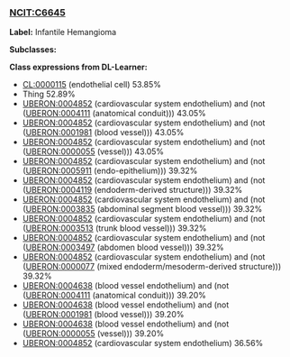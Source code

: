 
### [NCIT:C6645](http://purl.obolibrary.org/obo/NCIT_C6645)
**Label:** Infantile Hemangioma

**Subclasses:** 

**Class expressions from DL-Learner:**

- [CL:0000115](http://purl.obolibrary.org/obo/CL_0000115) (endothelial cell) 53.85%
- Thing 52.89%
- [UBERON:0004852](http://purl.obolibrary.org/obo/UBERON_0004852) (cardiovascular system endothelium) and (not ([UBERON:0004111](http://purl.obolibrary.org/obo/UBERON_0004111) (anatomical conduit))) 43.05%
- [UBERON:0004852](http://purl.obolibrary.org/obo/UBERON_0004852) (cardiovascular system endothelium) and (not ([UBERON:0001981](http://purl.obolibrary.org/obo/UBERON_0001981) (blood vessel))) 43.05%
- [UBERON:0004852](http://purl.obolibrary.org/obo/UBERON_0004852) (cardiovascular system endothelium) and (not ([UBERON:0000055](http://purl.obolibrary.org/obo/UBERON_0000055) (vessel))) 43.05%
- [UBERON:0004852](http://purl.obolibrary.org/obo/UBERON_0004852) (cardiovascular system endothelium) and (not ([UBERON:0005911](http://purl.obolibrary.org/obo/UBERON_0005911) (endo-epithelium))) 39.32%
- [UBERON:0004852](http://purl.obolibrary.org/obo/UBERON_0004852) (cardiovascular system endothelium) and (not ([UBERON:0004119](http://purl.obolibrary.org/obo/UBERON_0004119) (endoderm-derived structure))) 39.32%
- [UBERON:0004852](http://purl.obolibrary.org/obo/UBERON_0004852) (cardiovascular system endothelium) and (not ([UBERON:0003835](http://purl.obolibrary.org/obo/UBERON_0003835) (abdominal segment blood vessel))) 39.32%
- [UBERON:0004852](http://purl.obolibrary.org/obo/UBERON_0004852) (cardiovascular system endothelium) and (not ([UBERON:0003513](http://purl.obolibrary.org/obo/UBERON_0003513) (trunk blood vessel))) 39.32%
- [UBERON:0004852](http://purl.obolibrary.org/obo/UBERON_0004852) (cardiovascular system endothelium) and (not ([UBERON:0003497](http://purl.obolibrary.org/obo/UBERON_0003497) (abdomen blood vessel))) 39.32%
- [UBERON:0004852](http://purl.obolibrary.org/obo/UBERON_0004852) (cardiovascular system endothelium) and (not ([UBERON:0000077](http://purl.obolibrary.org/obo/UBERON_0000077) (mixed endoderm/mesoderm-derived structure))) 39.32%
- [UBERON:0004638](http://purl.obolibrary.org/obo/UBERON_0004638) (blood vessel endothelium) and (not ([UBERON:0004111](http://purl.obolibrary.org/obo/UBERON_0004111) (anatomical conduit))) 39.20%
- [UBERON:0004638](http://purl.obolibrary.org/obo/UBERON_0004638) (blood vessel endothelium) and (not ([UBERON:0001981](http://purl.obolibrary.org/obo/UBERON_0001981) (blood vessel))) 39.20%
- [UBERON:0004638](http://purl.obolibrary.org/obo/UBERON_0004638) (blood vessel endothelium) and (not ([UBERON:0000055](http://purl.obolibrary.org/obo/UBERON_0000055) (vessel))) 39.20%
- [UBERON:0004852](http://purl.obolibrary.org/obo/UBERON_0004852) (cardiovascular system endothelium) 36.56%


